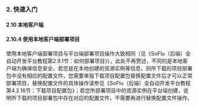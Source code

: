 ### 2. 快速入门

#### 2.10 本地客户端

#### 2.10.4 使用本地客户端部署项目

使用本地客户端部署项目与平台端部署项目操作大致相同（见《SoFlu（后端）全自动开发平台教程第2.9.1节：如何部署项目》），此处不再赘述，不同的是本地客户端为确保信息安全，若您是在本地创建的资源实例等信息，则所下载的项目部署包中没有相应的配置文件，您需要单独下载项目配置包替换配置文件后才可以正常部署项目，替换配置文件的具体操作请参见《SoFlu（后端）全自动开发平台教程第4.2.16节：下载项目配置包》；若您所部署项目中的资源实例在平台端创建，说明所下载的项目部署包中存在对应的配置文件，不需要再进行替换配置文件操作。
